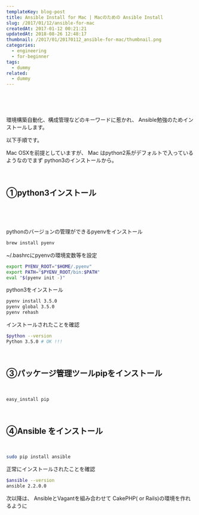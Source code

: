 ```yaml
---
templateKey: blog-post
title: Ansible Install for Mac | Macのための Ansible Install
slug: /2017/01/12/ansible-for-mac
createdAt: 2017-01-12 00:21:21
updatedAt: 2018-08-26 12:48:17
thumbnail: /2017/01/20170112_ansible-for-mac/thumbnail.png
categories:
  - engineering
  - for-beginner
tags:
  - dummy
related:
  - dummy
---
```


&nbsp;

&nbsp;

環境構築自動化、構成管理などのキーワードに惹かれ、
Ansible勉強のためインストールします。

以下手順です。

Mac OSXを前提としていますが、
Mac はpython2系がデフォルトで入っているようなのでまず
python3のインストールから。
<div class="adsense"></div>

&nbsp;
<h2 class="chapter">①python3インストール</h2>
&nbsp;

&nbsp;

pythonのバージョンの管理ができるpyenvをインストール
```bash
brew install pyenv
```
~/.bashrcにpyenvの環境変数等を設定

```bash
export PYENV_ROOT="$HOME/.pyenv"
export PATH="$PYENV_ROOT/bin:$PATH"
eval "$(pyenv init -)"
```

python3をインストール
```bash
pyenv install 3.5.0
pyenv global 3.5.0
pyenv rehash

```
インストールされたことを確認
```bash
$python --version
Python 3.5.0 # OK !!!
```
&nbsp;
<h2 class="chapter">③パッケージ管理ツールpipをインストール</h2>
&nbsp;

```bash
easy_install pip

```
&nbsp;
<h2 class="chapter">④Ansible をインストール</h2>
&nbsp;

```bash
sudo pip install ansible
```
正常にインストールされたことを確認

```bash
$ansible --version
ansible 2.2.0.0
```

次以降は、
AnsibleとVagantを組み合わせて
CakePHP( or Rails)の環境を作れるように
